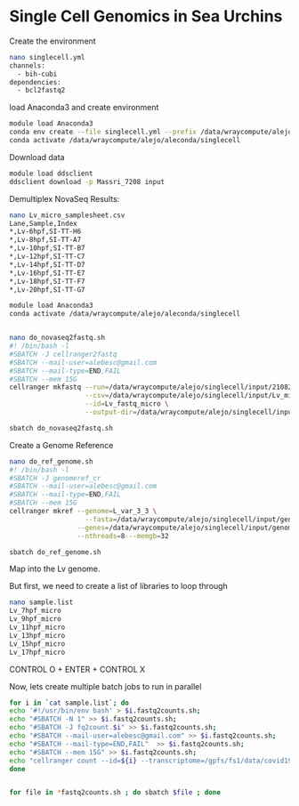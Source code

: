# Single Cell Genomics in Sea Urchins


Create the environment

```bash
nano singlecell.yml
channels:
  - bih-cubi
dependencies:
  - bcl2fastq2
```

load Anaconda3 and create environment


```bash
module load Anaconda3
conda env create --file singlecell.yml --prefix /data/wraycompute/alejo/aleconda/singlecell
conda activate /data/wraycompute/alejo/aleconda/singlecell

```

Download data

```bash
module load ddsclient
ddsclient download -p Massri_7208 input 

```

Demultiplex NovaSeq Results:

```bash
nano Lv_micro_samplesheet.csv
Lane,Sample,Index
*,Lv-6hpf,SI-TT-H6
*,Lv-8hpf,SI-TT-A7
*,Lv-10hpf,SI-TT-B7
*,Lv-12hpf,SI-TT-C7
*,Lv-14hpf,SI-TT-D7
*,Lv-16hpf,SI-TT-E7
*,Lv-18hpf,SI-TT-F7
*,Lv-20hpf,SI-TT-G7
```


```bash
module load Anaconda3
conda activate /data/wraycompute/alejo/aleconda/singlecell


nano do_novaseq2fastq.sh
#! /bin/bash -l
#SBATCH -J cellranger2fastq
#SBATCH --mail-user=alebesc@gmail.com
#SBATCH --mail-type=END,FAIL
#SBATCH --mem 15G
cellranger mkfastq --run=/data/wraycompute/alejo/singlecell/input/210820_A00201R_0483_BHHV7YDRXY \
                   --csv=/data/wraycompute/alejo/singlecell/input/Lv_micro_samplesheet.csv \
                   --id=Lv_fastq_micro \
                   --output-dir=/data/wraycompute/alejo/singlecell/input/


```


```bash
sbatch do_novaseq2fastq.sh
```

Create a Genome Reference


```bash
nano do_ref_genome.sh
#! /bin/bash -l
#SBATCH -J genomeref_cr
#SBATCH --mail-user=alebesc@gmail.com
#SBATCH --mail-type=END,FAIL
#SBATCH --mem 15G
cellranger mkref --genome=L_var_3_3 \
	               --fasta=/data/wraycompute/alejo/singlecell/input/genome/Lvar_scaffolds.fasta \
                 --genes=/data/wraycompute/alejo/singlecell/input/genome/Lvar.final.gtf \
                 --nthreads=8 --memgb=32 
```
```bash
sbatch do_ref_genome.sh
```



Map into the Lv genome. 

But first, we need to create a list of libraries to loop through

```bash
nano sample.list
Lv_7hpf_micro
Lv_9hpf_micro
Lv_11hpf_micro
Lv_13hpf_micro
Lv_15hpf_micro
Lv_17hpf_micro
```

CONTROL O + ENTER + CONTROL X 
	
Now, lets create multiple batch jobs to run in parallel	
	
```bash		 
for i in `cat sample.list`; do
echo '#!/usr/bin/env bash' > $i.fastq2counts.sh;
echo "#SBATCH -N 1" >> $i.fastq2counts.sh;
echo "#SBATCH -J fq2count.$i" >> $i.fastq2counts.sh;
echo "#SBATCH --mail-user=alebesc@gmail.com" >> $i.fastq2counts.sh;
echo "#SBATCH --mail-type=END,FAIL"  >> $i.fastq2counts.sh;
echo "#SBATCH --mem 15G" >> $i.fastq2counts.sh;
echo "cellranger count --id=${i} --transcriptome=/gpfs/fs1/data/covid19lab/L_var_3_3 --fastqs=/data/wraycompute/alejo/singlecell/AJ/HFTGCDRXX --sample=${i} --expect-cells=3000  star_parameters=`"--outFilterMatchNminOverLread 0 --outFilterMatchNminOverLread 0 --outFilterMismatchNoverLmax=0.05 --outFilterMultimapNmax 0"`" >> $i.fastq2counts.sh;
done


for file in *fastq2counts.sh ; do sbatch $file ; done
                 
```




